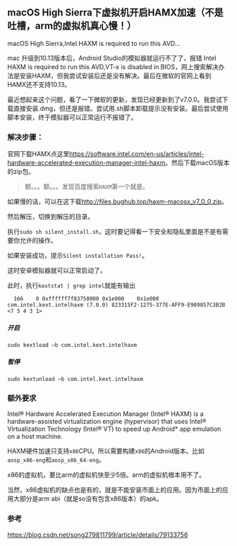## macOS High Sierra下虚拟机开启HAMX加速（不是吐槽，arm的虚拟机真心慢！）

macOS High Sierra,Intel HAXM is required to run this AVD...

mac 升级到10.13版本后，Android Studio的模拟器就运行不了了，报错 Intel HAXM is required to run this AVD,VT-x is disabled in BIOS，网上搜索解决办法是安装HAXM，但我尝试安装后还是没有解决。最后在微软的官网上看到HAMX还不支持10.13。

最近想起来这个问题，看了一下微软的更新，发现已经更新到了v7.0.0。我尝试下载直接安装.dmg，但还是报错。尝试用.sh脚本卸载提示没有安装。最后尝试使用脚本安装，终于模拟器可以正常运行不报错了。

### 解决步骤：

官网下载HAMX点这里<https://software.intel.com/en-us/articles/intel-hardware-accelerated-execution-manager-intel-haxm>。然后下载macOS版本的zip包。

> 额。。。额。。。发现百度搜索`HAXM`第一个就是。

如果慢的话，可以在这下载<http://files.bughub.top/haxm-macosx_v7_0_0.zip>。

然后解压，切换到解压的目录。

执行`sudo sh silent_install.sh`，这时要记得看一下安全和隐私里面是不是有需要你允许的操作。

如果安装成功，提示`Silent installation Pass!`。

这时安卓模拟器就可以正常启动了。

此时，执行`kextstat | grep intel`就能有输出

```shell
  166    0 0xffffff7f83758000 0x1e000    0x1e000    com.intel.kext.intelhaxm (7.0.0) 823315F2-1275-377E-AFF9-E909857C3B2B <7 5 4 3 1>
```

##### 开启

`sudo kextload –b com.intel.kext.intelhaxm`

##### 暂停

`sudo kextunload –b com.intel.kext.intelhaxm`

### 额外要求

Intel® Hardware Accelerated Execution Manager (Intel® HAXM) is a hardware-assisted virtualization engine (hypervisor) that uses Intel® Virtualization Technology (Intel® VT) to speed up Android* app emulation on a host machine.

HAXM硬件加速只支持`x86`CPU。所以需要构建`x86`的Android版本。比如`aosp_x86-eng`和`aosp_x86_64-eng`。

x86的虚拟机，要比arm的虚拟机快至少5倍。arm的虚拟机根本用不了。

当然，x86虚拟机的缺点也是有的，就是不能安装市面上的应用。因为市面上的应用大部分是arm abi（就是so没有包含x86版本）的apk。

### 参考
<https://blog.csdn.net/song279811799/article/details/79133756>
